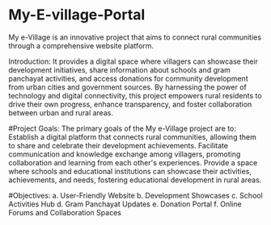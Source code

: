 # My-E-village-Portal
My e-Village is an innovative project that aims to connect rural communities through a comprehensive website platform. 

Introduction:
It provides a digital space where villagers can showcase their development initiatives, share information about schools and gram 
panchayat activities, and access donations for community development from urban 
cities and government sources. By harnessing the power of technology and digital 
connectivity, this project empowers rural residents to drive their own progress, 
enhance transparency, and foster collaboration between urban and rural areas.

#Project Goals: 
The primary goals of the My e-Village project are to: 
Establish a digital platform that connects rural communities, allowing them to share 
and celebrate their development achievements. Facilitate communication and 
knowledge exchange among villagers, promoting collaboration and learning from 
each other's experiences. Provide a space where schools and educational institutions 
can showcase their activities, achievements, and needs, fostering educational 
development in rural areas.

#Objectives: 
a. User-Friendly Website
b. Development Showcases
c. School Activities Hub
d. Gram Panchayat Updates
e. Donation Portal
f. Online Forums and Collaboration Spaces
